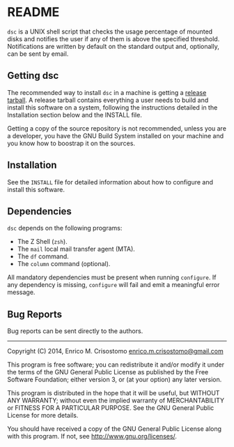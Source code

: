 README
======

`dsc` is a UNIX shell script that checks the usage percentage of mounted disks
and notifies the user if any of them is above the specified threshold.
Notifications are written by default on the standard output and, optionally,
can be sent by email.

Getting dsc
-----------

The recommended way to install `dsc` in a machine is getting a
[release tarball][release].  A release tarball contains everything a user needs
to build and install this software on a system, following the instructions
detailed in the Installation section below and the INSTALL file.

Getting a copy of the source repository is not recommended, unless you are a
developer, you have the GNU Build System installed on your machine and you know
how to boostrap it on the sources.

[release]: https://github.com/emcrisostomo/dsc/releases

Installation
------------

See the `INSTALL` file for detailed information about how to configure and
install this software.

Dependencies
------------

`dsc` depends on the following programs:

  * The Z Shell (`zsh`).
  * The `mail` local mail transfer agent (MTA).
  * The `df` command.
  * The `column` command (optional).

All mandatory dependencies must be present when running `configure`.  If any
dependency is missing, `configure` will fail and emit a meaningful error
message.

Bug Reports
-----------

Bug reports can be sent directly to the authors.

-----

Copyright (C) 2014, Enrico M. Crisostomo <enrico.m.crisostomo@gmail.com>

This program is free software; you can redistribute it and/or modify
it under the terms of the GNU General Public License as published by
the Free Software Foundation; either version 3, or (at your option)
any later version.

This program is distributed in the hope that it will be useful,
but WITHOUT ANY WARRANTY; without even the implied warranty of
MERCHANTABILITY or FITNESS FOR A PARTICULAR PURPOSE.  See the
GNU General Public License for more details.

You should have received a copy of the GNU General Public License
along with this program.  If not, see <http://www.gnu.org/licenses/>.

